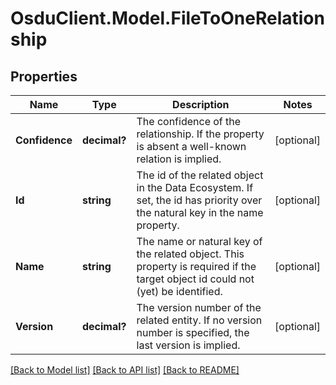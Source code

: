 # OsduClient.Model.FileToOneRelationship
## Properties

Name | Type | Description | Notes
------------ | ------------- | ------------- | -------------
**Confidence** | **decimal?** | The confidence of the relationship. If the property is absent a well-known relation is implied. | [optional] 
**Id** | **string** | The id of the related object in the Data Ecosystem. If set, the id has priority over the natural key in the name property. | [optional] 
**Name** | **string** | The name or natural key of the related object. This property is required if the target object id could not (yet) be identified. | [optional] 
**Version** | **decimal?** | The version number of the related entity. If no version number is specified, the last version is implied. | [optional] 

[[Back to Model list]](../README.md#documentation-for-models) [[Back to API list]](../README.md#documentation-for-api-endpoints) [[Back to README]](../README.md)

